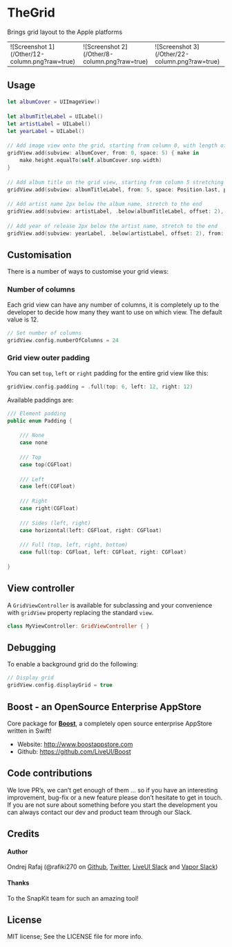 # TheGrid

Brings grid layout to the Apple platforms

<table>
	<tr>
		<td>![Screenshot 1](/Other/12-column.png?raw=true)</td>
		<td>![Screenshot 2](/Other/8-column.png?raw=true)</td>
		<td>![Screenshot 3](/Other/22-column.png?raw=true)</td>
	</tr>
</table>

## Usage

```swift
let albumCover = UIImageView()

let albumTitleLabel = UILabel()
let artistLabel = UILabel()
let yearLabel = UILabel()

// Add image view onto the grid, starting from column 0, with length of 5 column and make some additional SnapKit "fine-tuning"
gridView.add(subview: albumCover, from: 0, space: 5) { make in
    make.height.equalTo(self.albumCover.snp.width)
}

// Add album title on the grid view, starting from column 5 stretching to the last column with 12px padding from the image view
gridView.add(subview: albumTitleLabel, from: 5, space: Position.last, padding: .left(12))

// Add artist name 2px below the album name, stretch to the end
gridView.add(subview: artistLabel, .below(albumTitleLabel, offset: 2), from: 5, space: Position.last, padding: .left(12))

// Add year of release 2px below the artist name, stretch to the end
gridView.add(subview: yearLabel, .below(artistLabel, offset: 2), from: 5, space: Position.last, padding: .left(12))
```

## Customisation

There is a number of ways to customise your grid views:

### Number of columns

Each grid view can have any number of columns, it is completely up to the developer to decide how many they want to use on which view. The default value is 12.

```swift
// Set number of columns
gridView.config.numberOfColumns = 24
```

### Grid view outer padding

You can set `top`, `left` or `right` padding for the entire grid view like this:

```swift
gridView.config.padding = .full(top: 6, left: 12, right: 12)
```

Available paddings are:
```swift
/// Element padding
public enum Padding {
    
    /// None
    case none
    
    /// Top
    case top(CGFloat)
    
    /// Left
    case left(CGFloat)
    
    /// Right
    case right(CGFloat)
    
    /// Sides (left, right)
    case horizontal(left: CGFloat, right: CGFloat)
    
    /// Full (top, left, right, bottom)
    case full(top: CGFloat, left: CGFloat, right: CGFloat)
    
}

```

## View controller

A `GridViewController` is available for subclassing and your convenience with `gridView` property replacing the standard `view`.

```swift
class MyViewController: GridViewController { }
```

## Debugging

To enable a background grid do the following:

```swift
// Display grid
gridView.config.displayGrid = true
```

## Boost - an OpenSource Enterprise AppStore

Core package for <b>[Boost](http://www.boostappstore.com)</b>, a completely open source enterprise AppStore written in Swift!
- Website: http://www.boostappstore.com
- Github: https://github.com/LiveUI/Boost

## Code contributions

We love PR’s, we can’t get enough of them ... so if you have an interesting improvement, bug-fix or a new feature please don’t hesitate to get in touch. If you are not sure about something before you start the development you can always contact our dev and product team through our Slack.

## Credits

#### Author
Ondrej Rafaj (@rafiki270 on [Github](https://github.com/rafiki270), [Twitter](https://twitter.com/rafiki270), [LiveUI Slack](http://bit.ly/2B0dEyt) and [Vapor Slack](https://vapor.team/))

#### Thanks
To the SnapKit team for such an amazing tool!

## License

MIT license; See the LICENSE file for more info.
